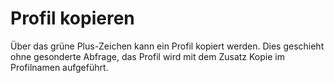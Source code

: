 # Profil kopieren 

Über das grüne Plus-Zeichen kann ein Profil kopiert werden. Dies geschieht ohne gesonderte Abfrage, das Profil wird mit dem Zusatz Kopie im Profilnamen aufgeführt.



